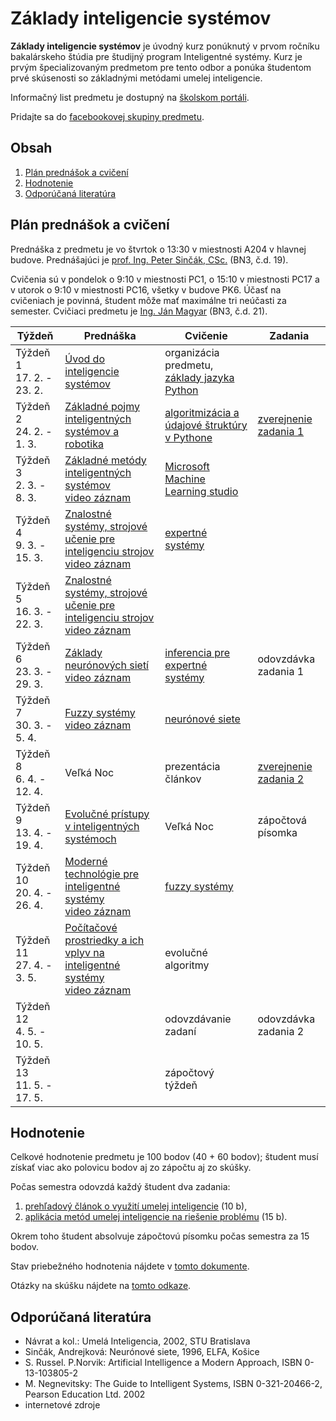 # Základy inteligencie systémov

**Základy inteligencie systémov** je úvodný kurz ponúknutý v prvom ročníku bakalárskeho štúdia pre študijný program Inteligentné systémy. Kurz je prvým špecializovaným predmetom pre tento odbor a ponúka študentom prvé skúsenosti so základnými metódami umelej inteligencie.

Informačný list predmetu je dostupný na [školskom portáli](https://maisportal.tuke.sk/portal/studijneProgramy.mais).

Pridajte sa do [facebookovej skupiny predmetu](https://www.facebook.com/groups/2471669433049962).

## Obsah
1. [Plán prednášok a cvičení](#plan)
2. [Hodnotenie](#grading)
3. [Odporúčaná literatúra](#textbooks)

## Plán prednášok a cvičení <a name="plan"></a>

Prednáška z predmetu je vo štvrtok o 13:30 v miestnosti A204 v hlavnej budove. Prednášajúci je [prof. Ing. Peter Sinčák, CSc.](https://www.petersincak.com) (BN3, č.d. 19).

Cvičenia sú v pondelok o 9:10 v miestnosti PC1, o 15:10 v miestnosti PC17 a v utorok o 9:10 v miestnosti PC16, všetky v budove PK6. Účasť na cvičeniach je povinná, študent môže mať maximálne tri neúčasti za semester. Cvičiaci predmetu je [Ing. Ján Magyar](http://www.cloudai.sk/people-janmagyar/) (BN3, č.d. 21).

| Týždeň                       | Prednáška | Cvičenie                                     | Zadania               |
|------------------------------|-----------|----------------------------------------------|-----------------------|
| Týždeň 1<br>17. 2. - 23. 2.  | [Úvod do inteligencie systémov](lectures/Lecture01-Uvod-do-IS.pdf) | organizácia predmetu, [základy jazyka Python](labs/lab01-getting-started.ipynb)  |                       |
| Týždeň 2<br>24. 2. - 1. 3.   | [Základné pojmy inteligentných systémov a robotika](lectures/Lecture02-Definicie-robotika.pdf)          | [algoritmizácia a údajové štruktúry v Pythone](labs/lab02-data-structures-and-algorithmization.ipynb) | [zverejnenie zadania 1](assignments/assignment1.md) |
| Týždeň 3<br>2. 3. - 8. 3.    | [Základné metódy inteligentných systémov](lectures/Lecture03-Základné-pojmy-inteligencie-systémov.pdf)<br>[video záznam](https://www.youtube.com/watch?v=YgDjzY6TNLQ) | [Microsoft Machine Learning studio](https://docs.microsoft.com/en-us/azure/machine-learning/studio/create-experiment)            |                       |
| Týždeň 4<br>9. 3. - 15. 3.   | [Znalostné systémy, strojové učenie pre inteligenciu strojov](lectures/Lecture04-Znalostné-systémy-strojové-učenie-pre-inteligenciu-strojov.pdf)<br>[video záznam](https://www.youtube.com/watch?v=olKNaJhunJE) | [expertné systémy](labs/lab04-expert-systems.ipynb)                             |                       |
| Týždeň 5<br>16. 3. - 22. 3.  | [Znalostné systémy, strojové učenie pre inteligenciu strojov](lectures/Lecture04-Znalostné-systémy-strojové-učenie-pre-inteligenciu-strojov.pdf)<br>[video záznam](https://www.youtube.com/watch?v=jLxJ3Tx4xN0) |              |                       |
| Týždeň 6<br>23. 3. - 29. 3.  | [Základy neurónových sietí](lectures/Lecture05-Neuronove-siete-zaklady.pdf)<br>[video záznam](https://www.youtube.com/watch?v=wLoYUMG7khA) | [inferencia pre expertné systémy](labs/lab05-inference-in-expert-systems.ipynb)                              | odovzdávka zadania 1  |
| Týždeň 7<br>30. 3. - 5. 4.   | [Fuzzy systémy](lectures/Lecture06-Fuzzy-systemy.pdf)<br>[video záznam](https://www.youtube.com/watch?v=LH6Pte5U-mo) | [neurónové siete](labs/lab06-perceptron.ipynb)                                |               |
| Týždeň 8<br>6. 4. - 12. 4.   | Veľká Noc | prezentácia článkov                          | [zverejnenie zadania 2](assignments/assignment2.md) |
| Týždeň 9<br>13. 4. - 19. 4.  | [Evolučné prístupy v inteligentných systémoch](lectures/Lecture07-Evolučné-prístupy-v-inteligentnych-systemoch.pdf) | Veľká Noc                                    |   zápočtová písomka   |
| Týždeň 10<br>20. 4. - 26. 4. | [Moderné technológie pre inteligentné systémy](lectures/Lecture08-ai-cloud.pdf)<br>[video záznam](https://www.youtube.com/watch?v=mowZ5cI903s)          | [fuzzy systémy](labs/lab10-fuzzy-systems.ipynb)                 |                       |
| Týždeň 11<br>27. 4. - 3. 5.  | [Počítačové prostriedky a ich vplyv na inteligentné systémy](lectures/Lecture09-pocitacove-prostriedky-a-ich-vplyv-na-inteligentne-systemy.pdf)<br>[video záznam](https://www.youtube.com/watch?v=4oD5w5Ej3Js)          | evolučné algoritmy                           |                       |
| Týždeň 12<br>4. 5. - 10. 5.  |           | odovzdávanie zadaní                          | odovzdávka zadania 2  |
| Týždeň 13<br>11. 5. - 17. 5. |           | zápočtový týždeň                             |                       |

## Hodnotenie <a name="grading"></a>

Celkové hodnotenie predmetu je 100 bodov (40 + 60 bodov); študent musí získať viac ako polovicu bodov aj zo zápočtu aj zo skúšky.

Počas semestra odovzdá každý študent dva zadania:

1. [prehľadový článok o využití umelej inteligencie](assignments/assignment1.md) (10 b),
2. [aplikácia metód umelej inteligencie na riešenie problému](assignments/assignment2.md) (15 b).

Okrem toho študent absolvuje zápočtovú písomku počas semestra za 15 bodov.

Stav priebežného hodnotenia nájdete v [tomto dokumente](https://docs.google.com/spreadsheets/d/1dg2-HonQxR2eJZsMryouFJS3XVPIQKovPsA77EBM5S8/edit?usp=sharing).

Otázky na skúšku nájdete na [tomto odkaze](exams/otazky_na_skusku.pdf).

## Odporúčaná literatúra <a name="textbooks"></a>

* Návrat a kol.: Umelá Inteligencia, 2002, STU Bratislava
* Sinčák, Andrejková: Neurónové siete, 1996, ELFA, Košice
* S. Russel. P.Norvik: Artificial Intelligence a Modern Approach, ISBN 0-13-103805-2
* M. Negnevitsky: The Guide to Intelligent Systems, ISBN 0-321-20466-2, Pearson Education Ltd. 2002
* internetové zdroje
